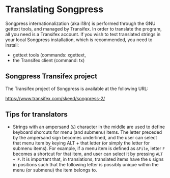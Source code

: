 Translating Songpress
=====================

Songpress internationalization (aka i18n) is performed through the GNU gettext tools, and managed by Transifex.
In order to translate the program, all you need is a Transifex account. If you wish to test  translated strings
in your local Songpress installation, which is recommended, you need to install:

- gettext tools (commands: xgettext, 
- the Transifex client (command: tx)


Songpress Transifex project
---------------------------

The Transifex project of Songpress is available at the following URL:

https://www.transifex.com/skeed/songpress-2/


Tips for translators
--------------------

- Strings with an ampersand (`&`) character in the middle are used to define keyboard shorcuts for menu (and submenu) items. The letter preceded by the ampersand sign becomes underlined, and the user can select that menu item by keying ALT + that letter (or simply the letter for submenu items). For example, if a menu item is defined as `&File`, letter `F` becomes a shortcut for that item, and user can select it by pressing `ALT + F`. It is important that, in translations, translated items have the `&` signs in positions such that the following letter is possibly unique within the menu (or submenu) the item belongs to.
